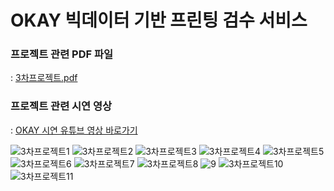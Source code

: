 # OKAY 빅데이터 기반 프린팅 검수 서비스

### 프로젝트 관련 PDF 파일 
: [3차프로젝트.pdf](https://github.com/yminj1029/Goods/files/8973790/3.pdf)


### 프로젝트 관련 시연 영상 
: [OKAY 시연 유튜브 영상 바로가기](https://www.youtube.com/watch?v=LEoapwCI-KA)

![3차프로젝트1](https://user-images.githubusercontent.com/68888349/175478843-cfe96493-9448-4107-8669-9ae329bc5f32.jpg)
![3차프로젝트2](https://user-images.githubusercontent.com/68888349/175478851-ee10c46b-989f-4d24-895b-7b371318af7a.jpg)
![3차프로젝트3](https://user-images.githubusercontent.com/68888349/175478854-7303a489-a43a-4146-b0c7-5b607a13f666.jpg)
![3차프로젝트4](https://user-images.githubusercontent.com/68888349/175478856-b0086470-6120-4a6a-8562-5451c0c573e2.jpg)
![3차프로젝트5](https://user-images.githubusercontent.com/68888349/175478859-dfa4f5e1-24b8-469d-b9c3-9b5e4c32acf0.jpg)
![3차프로젝트6](https://user-images.githubusercontent.com/68888349/175478862-a996c0be-028f-4435-812c-ed3660382f8e.jpg)
![3차프로젝트7](https://user-images.githubusercontent.com/68888349/175478863-d88931fa-c149-4bf3-a211-73691146c5a7.jpg)
![3차프로젝트8](https://user-images.githubusercontent.com/68888349/175478865-e5383433-84b3-4d34-b5c4-3e1851a6f525.jpg)
![9](https://user-images.githubusercontent.com/68888349/175478874-afbcf83e-cdb1-4efe-b19c-a250fe9ac75d.jpg)
![3차프로젝트10](https://user-images.githubusercontent.com/68888349/175478892-2415d226-1886-40a2-bc91-a31d834a338d.jpg)
![3차프로젝트11](https://user-images.githubusercontent.com/68888349/175478895-a6b8b90a-0a25-4c6a-bb64-5f719073a329.jpg)
